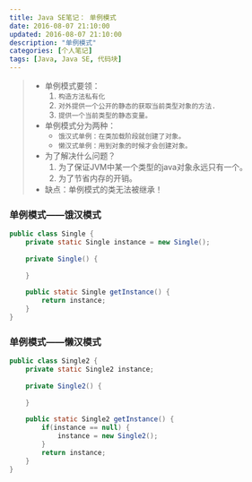 ```yaml
---
title: Java SE笔记： 单例模式
date: 2016-08-07 21:10:00
updated: 2016-08-07 21:10:00
description: "单例模式"
categories: [个人笔记]
tags: [Java, Java SE, 代码块]
---
```


> - 单例模式要领：
>   1. `构造方法私有化`
>   1. `对外提供一个公开的静态的获取当前类型对象的方法.`
>   1. `提供一个当前类型的静态变量。`
> - 单例模式分为两种：
>   - `饿汉式单例：在类加载阶段就创建了对象。`
>   - `懒汉式单例：用到对象的时候才会创建对象。`
> - 为了解决什么问题？
>   1. 为了保证JVM中某一个类型的java对象永远只有一个。	
>   1. 为了节省内存的开销。
> - 缺点：单例模式的类无法被继承！

### 单例模式——饿汉模式
```java
public class Single {
    private static Single instance = new Single();
    
    private Single() {
        
    }
    
    public static Single getInstance() {
        return instance;
    }
}
```

### 单例模式——懒汉模式
```java
public class Single2 {
    private static Single2 instance;
    
    private Single2() {
        
    }
    
    public static Single2 getInstance() {
        if(instance == null) {
            instance = new Single2();
        }
        return instance;
    }
}
```